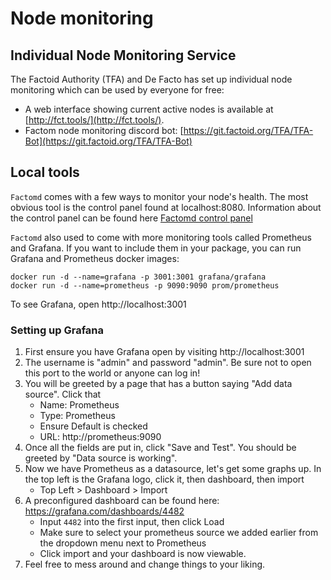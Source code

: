 # Node monitoring

## Individual Node Monitoring Service

The Factoid Authority \(TFA\) and De Facto has set up individual node monitoring which can be used by everyone for free:

* A web interface showing current active nodes is available at [http://fct.tools/](http://fct.tools/).
* Factom node monitoring discord bot: [https://git.factoid.org/TFA/TFA-Bot](https://git.factoid.org/TFA/TFA-Bot)

## Local tools

`Factomd` comes with a few ways to monitor your node's health. The most obvious tool is the control panel found at localhost:8080. Information about the control panel can be found here [Factomd control panel](https://developers.factomprotocol.org/start/factomd-control-panel)

`Factomd` also used to come with more monitoring tools called Prometheus and Grafana. If you want to include them in your package, you can run Grafana and Prometheus docker images:

```text
docker run -d --name=grafana -p 3001:3001 grafana/grafana
docker run -d --name=prometheus -p 9090:9090 prom/prometheus
```

To see Grafana, open http://localhost:3001

### Setting up Grafana <a id="page_Setting-up-Grafana"></a>

1. First ensure you have Grafana open by visiting http://localhost:3001
2. The username is "admin" and password "admin". Be sure not to open this port to the world or anyone can log in!
3. You will be greeted by a page that has a button saying "Add data source". Click that
   * Name: Prometheus
   * Type: Prometheus
   * Ensure Default is checked
   * URL: http://prometheus:9090
4. Once all the fields are put in, click "Save and Test". You should be greeted by "Data source is working".
5. Now we have Prometheus as a datasource, let's get some graphs up. In the top left is the Grafana logo, click it, then dashboard, then import
   * Top Left &gt; Dashboard &gt; Import
6. A preconfigured dashboard can be found here: https://grafana.com/dashboards/4482
   * Input `4482` into the first input, then click Load
   * Make sure to select your prometheus source we added earlier from the dropdown menu next to Prometheus
   * Click import and your dashboard is now viewable.
7. Feel free to mess around and change things to your liking.

